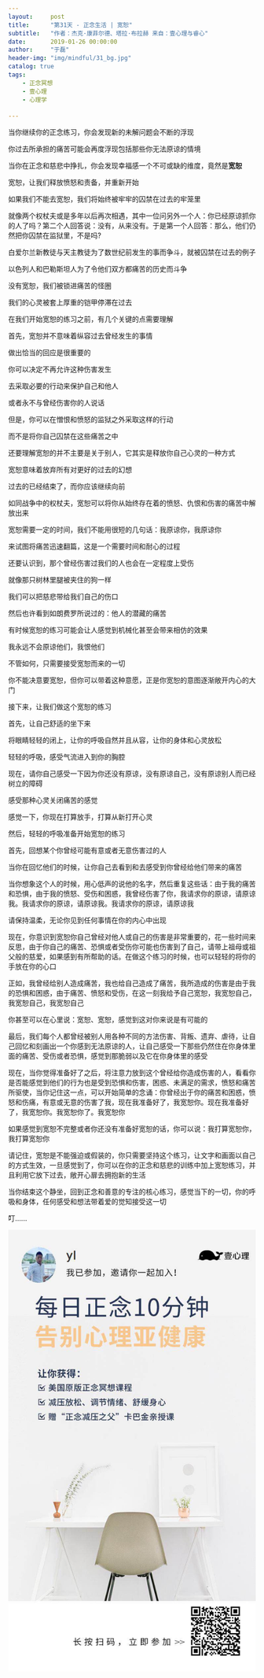 ```yaml
---
layout:     post
title:      "第31天 - 正念生活 | 宽恕"
subtitle:   "作者：杰克·康菲尔德、塔拉·布拉赫 来自：壹心理与睿心"
date:       2019-01-26 00:00:00
author:     "于磊"
header-img: "img/mindful/31_bg.jpg"
catalog: true
tags:
    - 正念冥想
    - 壹心理
    - 心理学

---
```


当你继续你的正念练习，你会发现新的未解问题会不断的浮现

你过去所承担的痛苦可能会再度浮现包括那些你无法原谅的情境

当你在正念和慈悲中挣扎，你会发现幸福感一个不可或缺的维度，竟然是**宽恕**

宽恕，让我们释放愤怒和责备，并重新开始

如果我们不能去宽恕，我们将始终被牢牢的囚禁在过去的牢笼里

就像两个权杖夫或是多年以后再次相遇，其中一位问另外一个人：你已经原谅抓你的人了吗？第二个人回答说：没有，从来没有。于是第一个人回答：那么，他们仍然把你囚禁在监狱里，不是吗?

白爱尔兰新教徒与天主教徒为了数世纪前发生的事而争斗，就被囚禁在过去的例子

以色列人和巴勒斯坦人为了令他们双方都痛苦的历史而斗争

没有宽恕，我们被锁进痛苦的怪圈

我们的心灵被套上厚重的铠甲停滞在过去

在我们开始宽恕的练习之前，有几个关键的点需要理解

首先，宽恕并不意味着纵容过去曾经发生的事情

做出恰当的回应是很重要的

你可以决定不再允许这种伤害发生

去采取必要的行动来保护自己和他人

或者永不与曾经伤害你的人说话

但是，你可以在憎恨和愤怒的监狱之外采取这样的行动

而不是将你自己囚禁在这些痛苦之中

还要理解宽恕的并不主要是关于别人，它其实是释放你自己心灵的一种方式

宽恕意味着放弃所有对更好的过去的幻想

过去的已经结束了，而你应该继续向前

如同战争中的权杖夫，宽恕可以将你从始终存在着的愤怒、仇恨和伤害的痛苦中解放出来

宽恕需要一定的时间，我们不能用很短的几句话：我原谅你，我原谅你

来试图将痛苦迅速翻篇，这是一个需要时间和耐心的过程

还要认识到，那个曾经伤害过我们的人也会在一定程度上受伤

就像那只树林里腿被夹住的狗一样

我们可以把慈悲带给我们自己的伤口

然后也许看到如朗费罗所说过的：他人的潜藏的痛苦

有时候宽恕的练习可能会让人感觉到机械化甚至会带来相仿的效果

我永远不会原谅他们，我恨他们

不管如何，只需要接受宽恕而来的一切

你不能决意要宽恕，但你可以带着这种意愿，正是你宽恕的意图逐渐敞开内心的大门

接下来，让我们做这个宽恕的练习

首先，让自己舒适的坐下来

将眼睛轻轻的闭上，让你的呼吸自然并且从容，让你的身体和心灵放松

轻轻的呼吸，感受气流进入到你的胸腔

现在，请你自己感受一下因为你还没有原谅，没有原谅自己，没有原谅别人而已经树立的障碍

感受那种心灵关闭痛苦的感觉

感觉一下，你现在打算放手，打算从新打开心灵

然后，轻轻的呼吸准备开始宽恕的练习

首先，回想某个你曾经可能有意或者无意伤害过的人

当你在回忆他们的时候，让你自己去看到和去感受到你曾经给他们带来的痛苦

当你想象这个人的时候，用心低声的说他的名字，然后重复这些话：由于我的痛苦和恐惧，由于我的愤怒、受伤和困惑，我曾经伤害了你，我请求你的原谅，请原谅我。我请求你的原谅，请原谅我。我请求你的原谅，请原谅我

请保持温柔，无论你见到任何事情在你的内心中出现

现在，你意识到宽恕你自己曾经对他人或自己的伤害是非常重要的，花一些时间来反思，由于你自己的痛苦、恐惧或者受伤你可能也伤害到了自己，请带上祖母或祖父般的慈爱，如果感到有所帮助的话。在做这个练习的时候，也可以轻轻的将你的手放在你的心口

正如，我曾经给别人造成痛苦，我也给自己造成了痛苦，我所造成的伤害是由于我的恐惧和困惑，由于痛苦、愤怒和受伤，在这一刻我给予自己宽恕，我宽恕自己，我宽恕自己，我宽恕自己

你甚至可以在心里说：宽恕、宽恕，感觉到这对你来说是有可能的

最后，我们每个人都曾经被别人用各种不同的方法伤害、背叛、遗弃、虐待，让自己回忆和刻画出一个你感到无法原谅的人，让自己感受一下那些仍然住在你身体里面的痛苦、受伤或者恐惧，感觉到那脆弱以及它在你身体里的感受

现在，当你觉得准备好了之后，将注意力放到这个曾经给你造成伤害的人，看看你是否能感觉到他们的行为也是受到恐惧和伤害，困惑、未满足的需求，愤怒和痛苦所驱使，当你记住这一点，可以开始简单的念诵：你曾经出于你的痛苦和困惑，愤怒和伤痛，有意或无意的伤害了我，现在我准备好了，我宽恕你。现在我准备好了，我宽恕你。我宽恕你了。我宽恕你

如果感觉到宽恕不完整或者你还没有准备好宽恕的话，你可以说：我打算宽恕你，我打算宽恕你

请记住，宽恕是不能强迫或假装的，你只需要坚持这个练习，让文字和画面以自己的方式生效，一旦感觉到了，你可以在你的正念和慈悲的训练中加上宽恕练习，并且利用它放下过去，敞开心扉去拥抱新的生活

当你结束这个静坐，回到正念和善意的专注的核心练习，感觉当下的一切，你的呼吸和身体，任何感受和想法带着爱的觉知接受这一切

叮......



![mindful_directory](/img/mindful/share.jpeg)





























